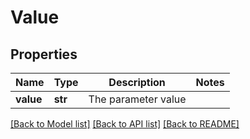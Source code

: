 # Value

## Properties
Name | Type | Description | Notes
------------ | ------------- | ------------- | -------------
**value** | **str** | The parameter value | 

[[Back to Model list]](../README.md#documentation-for-models) [[Back to API list]](../README.md#documentation-for-api-endpoints) [[Back to README]](../README.md)


